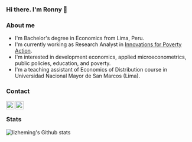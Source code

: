 ### Hi there. I'm Ronny 👋

### About me
* I'm Bachelor's degree in Economics from Lima, Peru.
* I'm currently working as Research Analyst in [Innovations for Poverty Action](https://www.poverty-action.org/).
* I'm interested in development economics, applied microeconometrics, public policies, education, and poverty.
* I'm a teaching assistant of Economics of Distribution course in Universidad Nacional Mayor de San Marcos (Lima).

### Contact
[<img align="left" alt="codeSTACKr | Twitter" width="22px" src="https://cdn.jsdelivr.net/npm/simple-icons@v3/icons/twitter.svg" />][twitter]
[<img align="left" alt="codeSTACKr | LinkedIn" width="22px" src="https://cdn.jsdelivr.net/npm/simple-icons@v3/icons/linkedin.svg" />][linkedin]

<br>

### Stats
![lizheming's Github stats](https://github-readme-stats.vercel.app/api?username=rmcondor&show_icons=true)

[twitter]: https://twitter.com/rmcondor
[linkedin]: https://linkedin.com/in/rcondor
<!--
**rmcondor/rmcondor** is a ✨ _special_ ✨ repository because its `README.md` (this file) appears on your GitHub profile.

Here are some ideas to get you started:

- 🔭 I’m currently working on ...
- 🌱 I’m currently learning ...
- 👯 I’m looking to collaborate on ...
- 🤔 I’m looking for help with ...
- 💬 Ask me about ...
- 📫 How to reach me: ...
- 😄 Pronouns: ...
- ⚡ Fun fact: ...
-->
